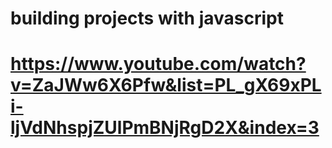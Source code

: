 # building projects with javascript

# https://www.youtube.com/watch?v=ZaJWw6X6Pfw&list=PL_gX69xPLi-ljVdNhspjZUlPmBNjRgD2X&index=3